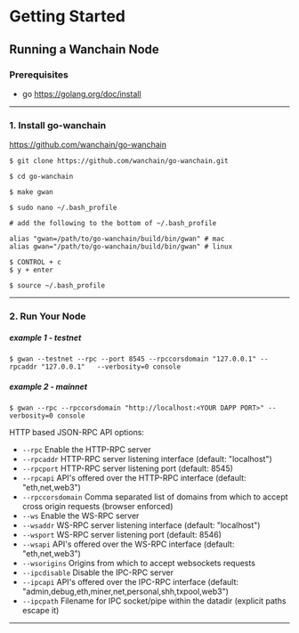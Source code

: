 # Getting Started

## Running a Wanchain Node



### Prerequisites

- go https://golang.org/doc/install


------

### 1. Install go-wanchain

https://github.com/wanchain/go-wanchain

```
$ git clone https://github.com/wanchain/go-wanchain.git
```

```
$ cd go-wanchain
```

```
$ make gwan
```

```
$ sudo nano ~/.bash_profile
```

```
# add the following to the bottom of ~/.bash_profile

alias "gwan=/path/to/go-wanchain/build/bin/gwan" # mac
alias gwan="/path/to/go-wanchain/build/bin/gwan" # linux

```

```
$ CONTROL + c
$ y + enter
```

```
$ source ~/.bash_profile
```


-----


### 2. Run Your Node

##### example 1 - testnet

```
$ gwan --testnet --rpc --port 8545 --rpccorsdomain "127.0.0.1" --rpcaddr "127.0.0.1"   --verbosity=0 console
```


##### example 2 - mainnet
```
$ gwan --rpc --rpccorsdomain "http://localhost:<YOUR DAPP PORT>" --verbosity=0 console
```


HTTP based JSON-RPC API options:

  * `--rpc` Enable the HTTP-RPC server
  * `--rpcaddr` HTTP-RPC server listening interface (default: "localhost")
  * `--rpcport` HTTP-RPC server listening port (default: 8545)
  * `--rpcapi` API's offered over the HTTP-RPC interface (default: "eth,net,web3")
  * `--rpccorsdomain` Comma separated list of domains from which to accept cross origin requests (browser enforced)
  * `--ws` Enable the WS-RPC server
  * `--wsaddr` WS-RPC server listening interface (default: "localhost")
  * `--wsport` WS-RPC server listening port (default: 8546)
  * `--wsapi` API's offered over the WS-RPC interface (default: "eth,net,web3")
  * `--wsorigins` Origins from which to accept websockets requests
  * `--ipcdisable` Disable the IPC-RPC server
  * `--ipcapi` API's offered over the IPC-RPC interface (default: "admin,debug,eth,miner,net,personal,shh,txpool,web3")
  * `--ipcpath` Filename for IPC socket/pipe within the datadir (explicit paths escape it)


----